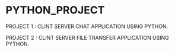 # PYTHON_PROJECT
PROJECT 1 : CLINT SERVER CHAT APPLICATION USING PYTHON.

PROJECT 2 : CLINT SERVER FILE TRANSFER APPLICATION USING PYTHON.

